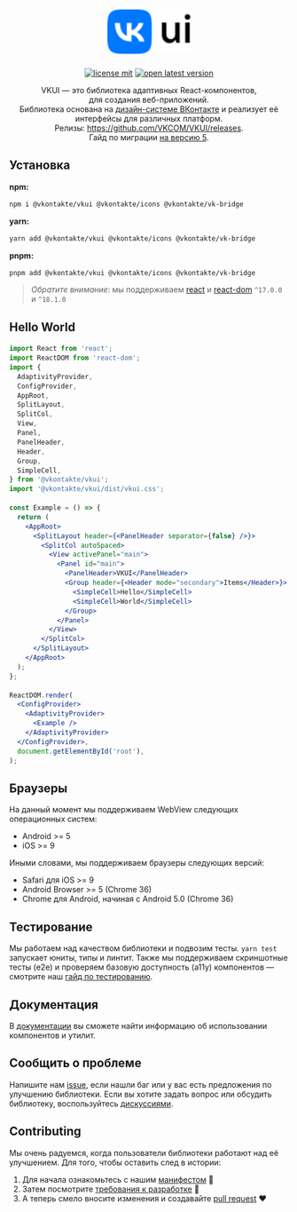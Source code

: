 <h1 align="center">
  <a href="https://vkcom.github.io/VKUI/">
    <picture>
      <source media="(prefers-color-scheme: dark)" srcset="https://raw.githubusercontent.com/VKCOM/VKUI/d72dcc219bc4b441b2740b69d9343aea14d66c7f/docs/assets/vkui-logo-light.svg">
      <img src="https://raw.githubusercontent.com/VKCOM/VKUI/d72dcc219bc4b441b2740b69d9343aea14d66c7f/docs/assets/vkui-logo-dark.svg" width="150" alt="VKUI logo" />
    </picture>
  </a>
</h1>
<p align="center">
  <a href="LICENSE"><img src="https://img.shields.io/npm/l/@vkontakte/vkui?maxAge=3600" alt="license mit"></a>
  <a href="https://npmjs.com/package/@vkontakte/vkui"><img src="https://img.shields.io/npm/v/@vkontakte/vkui/latest.svg?maxAge=3600" alt="open latest version"></a>
</p>
<p align="center">
VKUI — это библиотека адаптивных React-компонентов, <br> для создания веб-приложений.<br>
Библиотека основана на <a href="https://www.figma.com/@vk">дизайн-системе ВКонтакте</a> и реализует её интерфейсы для различных платформ.<br>
Релизы: <a href="https://github.com/VKCOM/VKUI/releases">https://github.com/VKCOM/VKUI/releases</a>.<br>
Гайд по миграции <a href="https://vkcom.github.io/VKUI/#/Migration">на версию 5</a>.
</p>

## Установка

**npm:**

```sh
npm i @vkontakte/vkui @vkontakte/icons @vkontakte/vk-bridge
```

**yarn:**

```sh
yarn add @vkontakte/vkui @vkontakte/icons @vkontakte/vk-bridge
```

**pnpm:**

```sh
pnpm add @vkontakte/vkui @vkontakte/icons @vkontakte/vk-bridge
```

> _Обратите внимание_: мы поддерживаем [react](https://www.npmjs.com/package/react) и [react-dom](https://www.npmjs.com/package/react-dom) `^17.0.0` и `^18.1.0`

## Hello World

```jsx static
import React from 'react';
import ReactDOM from 'react-dom';
import {
  AdaptivityProvider,
  ConfigProvider,
  AppRoot,
  SplitLayout,
  SplitCol,
  View,
  Panel,
  PanelHeader,
  Header,
  Group,
  SimpleCell,
} from '@vkontakte/vkui';
import '@vkontakte/vkui/dist/vkui.css';

const Example = () => {
  return (
    <AppRoot>
      <SplitLayout header={<PanelHeader separator={false} />}>
        <SplitCol autoSpaced>
          <View activePanel="main">
            <Panel id="main">
              <PanelHeader>VKUI</PanelHeader>
              <Group header={<Header mode="secondary">Items</Header>}>
                <SimpleCell>Hello</SimpleCell>
                <SimpleCell>World</SimpleCell>
              </Group>
            </Panel>
          </View>
        </SplitCol>
      </SplitLayout>
    </AppRoot>
  );
};

ReactDOM.render(
  <ConfigProvider>
    <AdaptivityProvider>
      <Example />
    </AdaptivityProvider>
  </ConfigProvider>,
  document.getElementById('root'),
);
```

## Браузеры

На данный момент мы поддерживаем WebView следующих операционных систем:

- Android >= 5
- iOS >= 9

Иными словами, мы поддерживаем браузеры следующих версий:

- Safari для iOS >= 9
- Android Browser >= 5 (Chrome 36)
- Chrome для Android, начиная с Android 5.0 (Chrome 36)

## Тестирование

Мы работаем над качеством библиотеки и подвозим тесты. `yarn test` запускает юниты, типы и линтит. Также мы поддерживаем скриншотные тесты (e2e) и проверяем базовую доступность (a11y) компонентов — смотрите наш [гайд по тестированию](https://github.com/VKCOM/VKUI/blob/master/docs/TESTING.md).

## Документация

В [документации](https://vkcom.github.io/VKUI/) вы сможете найти информацию об использовании компонентов и утилит.

## Сообщить о проблеме

Напишите нам [issue](https://github.com/VKCOM/VKUI/issues/new/choose), если нашли баг или у вас есть предложения по улучшению библиотеки. Если вы хотите задать вопрос или обсудить библиотеку, воспользуйтесь [дискуссиями](https://github.com/VKCOM/VKUI/discussions/categories/q-a).

## Contributing

Мы очень радуемся, когда пользователи библиотеки работают над её улучшением. Для того, чтобы оставить след в истории:

1. Для начала ознакомьтесь с нашим [манифестом](https://github.com/VKCOM/VKUI/blob/master/docs/MANIFESTO.md) 📝
2. Затем посмотрите [требования к разработке](https://github.com/VKCOM/VKUI/blob/master/docs/CONTRIBUTING.md) 🔧
3. А теперь смело вносите изменения и создавайте [pull request](https://github.com/VKCOM/VKUI/pulls) ❤️
